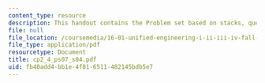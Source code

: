 ```yaml
---
content_type: resource
description: This handout contains the Problem set based on stacks, queues and palindrome.
file: null
file_location: /coursemedia/16-01-unified-engineering-i-ii-iii-iv-fall-2005-spring-2006/fb40add4bb1e4f816511482145bdb5e7_cp2_4_ps07_s04.pdf
file_type: application/pdf
resourcetype: Document
title: cp2_4_ps07_s04.pdf
uid: fb40add4-bb1e-4f81-6511-482145bdb5e7
---
```

